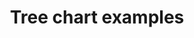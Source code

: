 ---
  cover: 'covers/tree-chart.png'
  title: 'Tree chart examples'
  short: 'Tree'
  description: 'Tree chart examples'
---